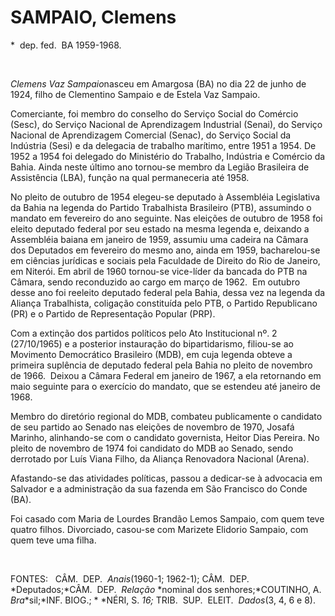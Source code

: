 SAMPAIO, Clemens
================

\*  dep. fed.  BA 1959-1968.

 

*Clemens Vaz Sampaio*nasceu em Amar­gosa (BA) no dia 22 de junho de
1924, filho de Clementino Sampaio e de Estela Vaz Sampaio.

Comerciante, foi membro do conselho do Serviço Social do Comércio
(Sesc), do Serviço Nacional de Aprendizagem Industrial (Senai), do
Serviço Nacional de Aprendizagem Comercial (Senac), do Serviço Social da
Indústria (Sesi) e da delegacia de trabalho marítimo, entre 1951 a 1954.
De 1952 a 1954 foi dele­gado do Ministério do Trabalho, Indústria e
Comércio da Bahia. Ainda neste último ano tornou-se membro da Legião
Brasi­leira de Assistência (LBA), função na qual permaneceria até 1958.

No pleito de outubro de 1954 elegeu-se deputado à Assembléia Legislativa
da Bahia na legenda do Partido Trabalhista Brasileiro (PTB), assumindo o
mandato em fevereiro do ano seguinte. Nas eleições de outubro de 1958
foi eleito deputado federal por seu estado na mesma legenda e, deixando
a Assembléia bai­ana em janeiro de 1959, assumiu uma cadeira na Câmara
dos Deputados em fevereiro do mesmo ano, ainda em 1959, bacharelou-se em
ciências ju­rídicas e sociais pela Faculdade de Direito do Rio de
Janeiro, em Niterói. Em abril de 1960 tornou-se vice-­líder da bancada
do PTB na Câmara, sendo reconduzido ao cargo em março de 1962.  Em
outubro desse ano foi reeleito deputado fe­deral pela Bahia, dessa vez
na legenda da Ali­ança Trabalhista, coligação constituída pelo PTB, o
Partido Republicano (PR) e o Partido de Representação Popular (PRP).

Com a extinção dos partidos políticos pelo Ato Institucional nº. 2
(27/10/1965) e a pos­terior instauração do bipartidarismo, filiou-­se ao
Movimento Democrático Brasileiro (MDB), em cuja legenda obteve a
primeira su­plência de deputado federal pela Bahia no pleito de novembro
de 1966.  Deixou a Câ­mara Federal em janeiro de 1967, a ela re­tornando
em maio seguinte para o exercício do mandato, que se estendeu até
janeiro de 1968.

Membro do diretório regional do MDB, combateu publicamente o candidato
de seu partido ao Senado nas eleições de novembro de 1970, Josafá
Marinho, alinhando-se com o candidato governista, Heitor Dias Pereira.
No pleito de novembro de 1974 foi candidato do MDB ao Senado, sendo
derrotado por Luís Viana Filho, da Aliança Renovadora Nacional (Arena).

Afastando-se das atividades políticas, passou a dedicar-se à advocacia
em Salvador e a administração da sua fazenda em São Francisco do Conde
(BA).

Foi casado com Maria de Lourdes Brandão Lemos Sampaio, com quem teve
quatro filhos. Divorciado, casou-se com Marizete Elidorio Sampaio, com
quem teve uma filha.

 

FONTES:   CÂM.  DEP.  *Anais*(1960-1; 1962-1); CÂM.  DEP. 
*Deputados;*CÂM.  DEP.  *Relação* *nominal dos senhores;*COUTINHO, A.
*Bra*­*sil;*INF. BIOG.; * *NÉRI, S. *16;* TRIB.  SUP.  ELEIT. 
*Dados*(3, 4, 6 e 8).
